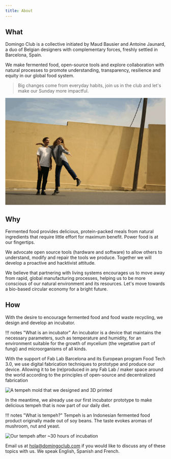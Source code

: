 ```yaml
---
title: About
---
```


## What

Domingo Club is a collective initiated by Maud Bausier and Antoine Jaunard, a duo of Belgian designers with complementary forces, freshly settled in Barcelona, Spain.

We make fermented food, open-source tools and explore collaboration with natural processes to promote understanding, transparency, resilience and equity in our global food system.

> Big changes come from everyday habits, join us in the club and let's make our Sunday more impactful.

![Toni & Maudi, Barcelona, 2021](gif-duo.gif)

## Why

Fermented food provides delicious, protein-packed meals from natural ingredients that require little effort for maximum benefit. Power food is at our fingertips.

We advocate open source tools (hardware and software) to allow others to understand, modify and repair the tools we produce. Together we will develop a proactive and hacktivist attitude.

We believe that partnering with living systems encourages us to move away from rapid, global manufacturing processes, helping us to be more conscious of our natural environment and its resources. Let's move towards a bio-based circular economy for a bright future.

## How 

With the desire to encourage fermented food and food waste recycling, we design and develop an incubator.

!!! notes "What is an incubator"
    An incubator is a device that maintains the necessary parameters, such as temperature and humidity, for an environment suitable for the growth of mycelium (the vegetative part of fungi) and microorganisms of all kinds.

With the support of Fab Lab Barcelona and its European program Food Tech 3.0, we use digital fabrication techniques to prototype and produce our device. Allowing it to be (re)produced in any Fab Lab / maker space around the world according to the principles of open-source and decentralized fabrication

![A tempeh mold that we designed and 3D printed](tempeh-0.jpg)

In the meantime, we already use our first incubator prototype to make delicious tempeh that is now part of our daily diet.

!!! notes "What is tempeh?"
    Tempeh is an Indonesian fermented food product originally made out of soy beans. The taste evokes aromas of mushroom, nut and yeast.

![Our tempeh after ~30 hours of incubation](tempeh-1.jpg)

Email us at [hola@domingoclub.com](mailto:hola@domingoclub.com) if you would like to discuss any of these topics with us. We speak English, Spanish and French.


